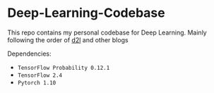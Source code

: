 # Deep-Learning-Codebase
This repo contains my personal codebase for Deep Learning.
Mainly following the order of [d2l](https://zh-v2.d2l.ai/index.html) and other blogs

Dependencies:
- `TensorFlow Probability 0.12.1`
- `TensorFlow 2.4`
- `Pytorch 1.10`


